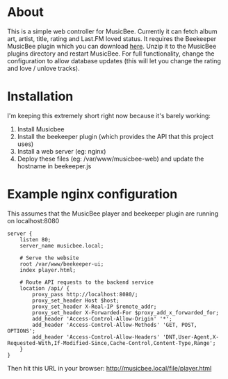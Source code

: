 # About
This is a simple web controller for MusicBee. Currently it can fetch album art, artist, title, rating and Last.FM loved status. It requires the Beekeeper MusicBee plugin which you can download [here](http://grismar.net/beekeeper/plugin.zip). Unzip it to the MusicBee plugins directory and restart MusicBee. For full functionality, change the configuration to allow database updates (this will let you change the rating and love / unlove tracks).

# Installation
I'm keeping this extremely short right now because it's barely working:

1. Install Musicbee
2. Install the beekeeper plugin (which provides the API that this project uses)
3. Install a web server (eg: nginx)
4. Deploy these files (eg: /var/www/musicbee-web) and update the hostname in beekeeper.js

# Example nginx configuration
This assumes that the MusicBee player and beekeeper plugin are running on localhost:8080

```
server {
    listen 80;
    server_name musicbee.local;

    # Serve the website
    root /var/www/beekeeper-ui;
    index player.html;

    # Route API requests to the backend service
    location /api/ {
        proxy_pass http://localhost:8080/;
        proxy_set_header Host $host;
        proxy_set_header X-Real-IP $remote_addr;
        proxy_set_header X-Forwarded-For $proxy_add_x_forwarded_for;
        add_header 'Access-Control-Allow-Origin' '*';
        add_header 'Access-Control-Allow-Methods' 'GET, POST, OPTIONS';
        add_header 'Access-Control-Allow-Headers' 'DNT,User-Agent,X-Requested-With,If-Modified-Since,Cache-Control,Content-Type,Range';
    }
}
```

Then hit this URL in your browser: http://musicbee.local/file/player.html
